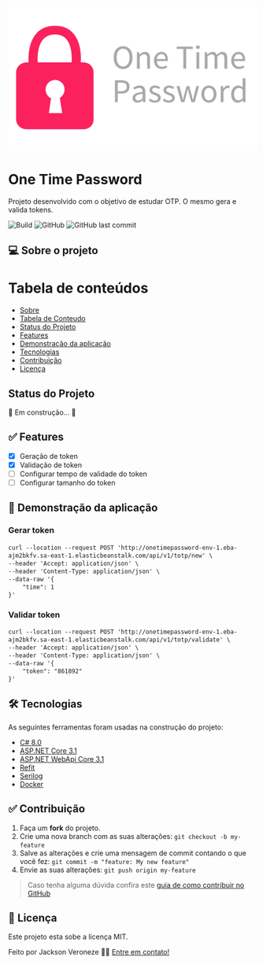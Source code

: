 ![Image](https://raw.githubusercontent.com/jacksonveroneze/OneTimePassword/main/assets/otp.png)

# One Time Password

Projeto desenvolvido com o objetivo de estudar OTP. O mesmo gera e valida tokens.

![Build](https://github.com/jacksonveroneze/OneTimePassword/workflows/Build%20and%20deploy%20ASP.Net%20Core%20app%20to%20Azure%20Web%20App%20-%20onetimepassword/badge.svg)
![GitHub](https://img.shields.io/github/license/jacksonveroneze/OneTimePassword?logoColor=%20)
![GitHub last commit](https://img.shields.io/github/last-commit/jacksonveroneze/OneTimePassword)

## 💻 Sobre o projeto

Tabela de conteúdos
=================
<!--ts-->
   * [Sobre](#sobre)
   * [Tabela de Conteudo](#tabela-de-conteudo)
   * [Status do Projeto](#status-do-projeto)
   * [Features](#features)
   * [Demonstração da aplicação](#demonstracao-da-aplicação)
   * [Tecnologias](#tecnologias)
   * [Contribuição](#contribuição)
   * [Licença](#licença)
<!--te-->

## Status do Projeto

🚧  Em construção...  🚧

## ✅ Features

- [x] Geração de token
- [x] Validação de token
- [ ] Configurar tempo de validade do token
- [ ] Configurar tamanho do token

## 🎲 Demonstração da aplicação

### Gerar token
```shell
curl --location --request POST 'http://onetimepassword-env-1.eba-ajm2bkfv.sa-east-1.elasticbeanstalk.com/api/v1/totp/new' \
--header 'Accept: application/json' \
--header 'Content-Type: application/json' \
--data-raw '{
    "time": 1
}'
````

### Validar token
```shell
curl --location --request POST 'http://onetimepassword-env-1.eba-ajm2bkfv.sa-east-1.elasticbeanstalk.com/api/v1/totp/validate' \
--header 'Accept: application/json' \
--header 'Content-Type: application/json' \
--data-raw '{
    "token": "861892"
}'
````

## 🛠 Tecnologias

As seguintes ferramentas foram usadas na construção do projeto:

- [C# 8.0](https://docs.microsoft.com/pt-br/dotnet/csharp/)
- [ASP.NET Core 3.1](https://dotnet.microsoft.com/)
- [ASP.NET WebApi Core 3.1](https://dotnet.microsoft.com/apps/aspnet)
- [Refit](https://github.com/reactiveui/refit)
- [Serilog](https://serilog.net/)
- [Docker](https://www.docker.com/)

## ✅ Contribuição

1. Faça um **fork** do projeto.
2. Crie uma nova branch com as suas alterações: `git checkout -b my-feature`
3. Salve as alterações e crie uma mensagem de commit contando o que você fez: `git commit -m "feature: My new feature"`
4. Envie as suas alterações: `git push origin my-feature`
> Caso tenha alguma dúvida confira este [guia de como contribuir no GitHub](https://github.com/firstcontributions/first-contributions)

## 📝 Licença

Este projeto esta sobe a licença MIT.

Feito por Jackson Veroneze 👋🏽 [Entre em contato!](https://www.linkedin.com/in/jacksonveroneze/)

